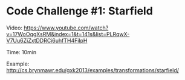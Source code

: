 # Code Challenge #1: Starfield

Video: https://www.youtube.com/watch?v=17WoOqgXsRM&index=1&t=141s&list=PLRqwX-V7Uu6ZiZxtDDRCi6uhfTH4FilpH

Time: 10min

Example: http://cs.brynmawr.edu/gxk2013/examples/transformations/starfield/
